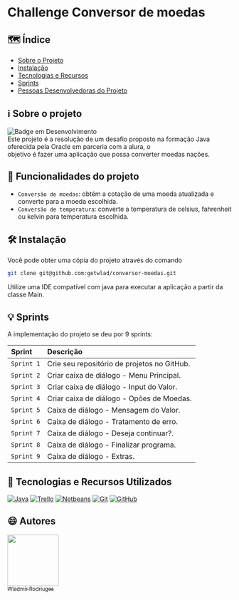# Challenge Conversor de moedas

## :world_map: Índice

- [Sobre o Projeto](#sobre-o-projeto)
- [Instalação](#instalação)
- [Tecnologias e Recursos](#tecnologias-e-recursos-utilizados)
- [Sprints](#sprints)
- [Pessoas Desenvolvedoras do Projeto](#autores)
## :information_source: Sobre o projeto
![Badge em Desenvolvimento](http://img.shields.io/static/v1?label=STATUS&message=CONCLUÍDO&color=GREEN&style=for-the-badge)<br>
Este projeto é a resolução de um desafio proposto na formação Java oferecida pela Oracle em parceria com a alura, o <br>
objetivo é fazer uma aplicação que possa converter moedas nações.

## :hammer: Funcionalidades do projeto

- `Conversão de moedas`: obtém a cotação de uma moeda atualizada e converte para a moeda escolhida.
- `Conversão de temperatura`: converte a temperatura de celsius, fahrenheit ou kelvin para temperatura escolhida. 

## :hammer_and_wrench: Instalação
Você pode obter uma cópia do projeto através do comando
```bash
git clone git@github.com:getwlad/conversor-moedas.git
```
Utilize uma IDE compatível com java para executar a aplicação a partir da classe Main.

## :bulb: Sprints

A implementação do projeto se deu por 9 sprints:

| Sprint     | Descrição                                                          |
| :--------- | :----------------------------------------------------------------- |
| `Sprint 1` | Crie seu repositório de projetos no GitHub.                               |
| `Sprint 2` | Criar caixa de diálogo - Menu Principal.                      |
| `Sprint 3` | Criar caixa de diálogo - Input do Valor.                                       |
| `Sprint 4` | Criar caixa de diálogo - Opões de Moedas.    |
| `Sprint 5` | Caixa de diálogo - Mensagem do Valor. |
| `Sprint 6` | Caixa de diálogo - Tratamento de erro. |
| `Sprint 7` | Caixa de diálogo - Deseja continuar?. |
| `Sprint 8` | Caixa de diálogo - Finalizar programa. |
| `Sprint 9` | Caixa de diálogo - Extras. |

## :open_book: Tecnologias e Recursos Utilizados

[![Java](https://img.shields.io/badge/Java-ED8B00?style=for-the-badge&logo=openjdk&logoColor=white)](https://www.java.com/pt-BR/)
[![Trello](https://img.shields.io/badge/Trello-0052CC?style=for-the-badge&logo=trello&logoColor=white)](https://trello.com/)
[![Netbeans](https://img.shields.io/badge/apache%20netbeans-1B6AC6?style=for-the-badge&logo=apache%20netbeans%20IDE&logoColor=white)](https://netbeans.apache.org/download/index.html)
[![Git](https://img.shields.io/badge/GIT-E44C30?&style=for-the-badge&logo=git&logoColor=white)](https://git-scm.com/doc)
[![GitHub](https://img.shields.io/badge/GitHub-100000?&style=for-the-badge&logo=github&logoColor=white)](https://github.com/)

## :smile: Autores
[<img loading="lazy" src="https://avatars.githubusercontent.com/u/102919718?v=4" width=115><br><sub>Wladmir Rodriuges</sub>](https://github.com/getwlad) 
